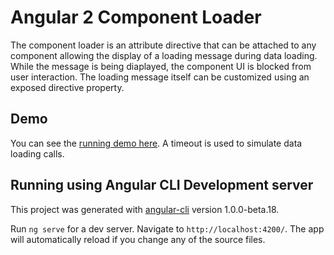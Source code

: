 # Angular 2 Component Loader

The component loader is an attribute  directive that can be attached to any component allowing the display of a loading message during data loading. While the message is being diaplayed, the component UI is blocked from user interaction. The loading message itself can be customized using an exposed directive property.

## Demo

You can see the [running demo here](https://amirch1.github.io/ng2-component-loader/).
A timeout is used to simulate data loading calls.

## Running using Angular CLI Development server
This project was generated with [angular-cli](https://github.com/angular/angular-cli) version 1.0.0-beta.18.

Run `ng serve` for a dev server. Navigate to `http://localhost:4200/`. The app will automatically reload if you change any of the source files.
